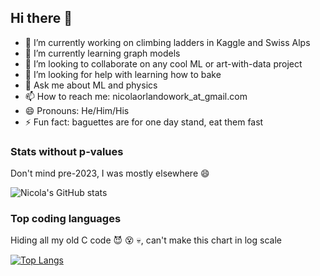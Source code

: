 ## Hi there 👋

<!--
**nicola-orlando/nicola-orlando** is a ✨ _special_ ✨ repository because its `README.md` (this file) appears on your GitHub profile.

Here are some ideas to get you started:


-->

- 🔭 I’m currently working on climbing ladders in Kaggle and Swiss Alps
- 🌱 I’m currently learning graph models 
- 👯 I’m looking to collaborate on any cool ML or art-with-data project  
- 🤔 I’m looking for help with learning how to bake 
- 💬 Ask me about ML and physics 
- 📫 How to reach me: nicolaorlandowork_at_gmail.com
- 😄 Pronouns: He/Him/His 
- ⚡ Fun fact: baguettes are for one day stand, eat them fast

### Stats without p-values

Don't mind pre-2023, I was mostly elsewhere 😄

![Nicola's GitHub stats](https://github-readme-stats.vercel.app/api?username=nicola-orlando&theme=tokyonight&show_icons=true)

### Top coding languages

Hiding all my old C code 😈 😵 💀, can't make this chart in log scale

[![Top Langs](https://github-readme-stats.vercel.app/api/top-langs/?username=nicola-orlando&hide=C&theme=tokyonight)](https://github.com/nicola-orlando/nicola-orlando)
